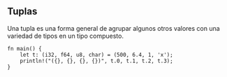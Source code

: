 ##  Tuplas

Una tupla es una forma general de agrupar algunos otros valores con una variedad de tipos en un tipo compuesto.

```
fn main() {
    let t: (i32, f64, u8, char) = (500, 6.4, 1, 'x');
    println!("({}, {}, {}, {})", t.0, t.1, t.2, t.3);
}
```
